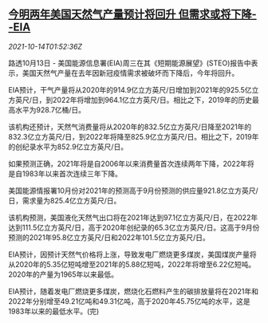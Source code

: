 <!--1634176862000-->
[今明两年美国天然气产量预计将回升 但需求或将下降--EIA](https://cn.reuters.com/article/eia-china-gas-usa-1013-wedn-idCNKBS2H4050)
------

<div><i>2021-10-14T01:52:36Z</i></div><p>路透10月13日 - 美国能源信息署(EIA)周三在其《短期能源展望》(STEO)报告中表示，美国天然气产量在去年因新冠疫情需求被破坏而下降后，今年将回升。</p><p>EIA预计，干气产量将从2020年的914.9亿立方英尺/日增加到2021年的925.5亿立方英尺/日，到2022年将增加到964.1亿立方英尺/日。相比之下，2019年的历史最高水平为928.7亿桶/日。</p><p>该机构还预计，天然气消费量将从2020年的832.5亿立方英尺/日降至2021年的832.3亿立方英尺/日，到2022年将降至825.9亿立方英尺/日。相比之下，2019年的创纪录水平为852.9亿立方英尺/日。</p><p>如果预测正确，2021年将是自2006年以来消费量首次连续两年下降，2022年将是自1983年以来首次连续三年下降。</p><p>美国能源情报署10月份对2021年的预测高于9月份预测的供应量921.8亿立方英尺/日，需求量为825.4亿立方英尺/日。</p><p>该机构预测，美国液化天然气出口将在2021年达到97.1亿立方英尺/日，在2022年达到111.5亿立方英尺/日，高于2020年创纪录的65.3亿立方英尺/日。这高于9月份预测的2021年95.8亿立方英尺/日和2022年101.5亿立方英尺/日。</p><p>EIA预计，因预计天然气价格将上涨，导致发电厂燃烧更多煤炭，美国煤炭产量将从2020年的5.35亿短吨增至2021年的5.88亿短吨，2022年将增至6.22亿短吨。2020年的产量为1965年以来最低。</p><p>EIA预计，随着发电厂燃烧更多煤炭，燃烧化石燃料产生的碳排放量将在2021年和2022年分别增至49.21亿吨和49.31亿吨，高于2020年45.75亿吨的水平，这是1983年以来的最低水平。(完)</p>
